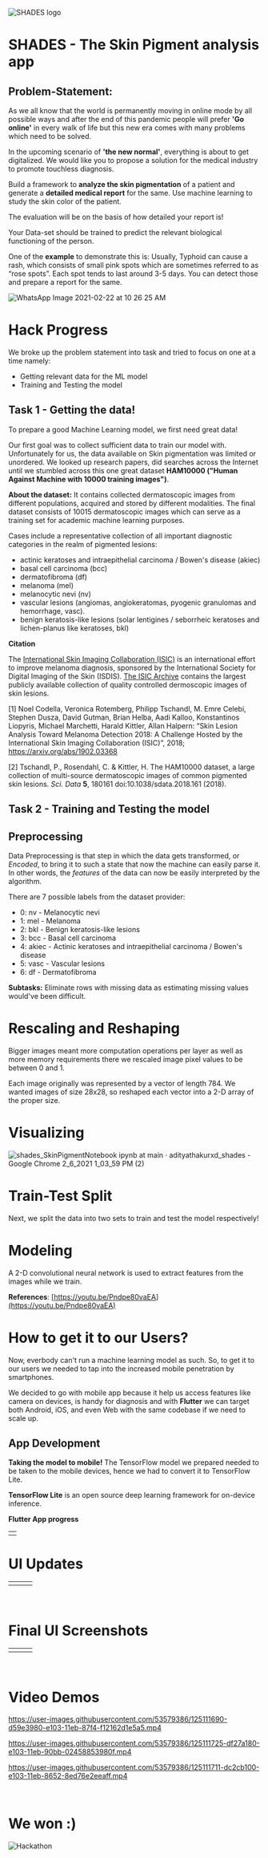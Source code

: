![SHADES logo](https://user-images.githubusercontent.com/53579386/107047442-d3028580-67ed-11eb-9e77-f360dc352e12.png)

# SHADES - The Skin Pigment analysis app

## Problem-Statement:

As we all know that the world is permanently moving in online mode by all possible ways and after the end of this pandemic people will prefer **'Go online'** in every walk of life but this new era comes with many problems which need to be solved.

In the upcoming scenario of **'the new normal'**, everything is about to get digitalized. We would like you to propose a solution for the medical industry to promote touchless diagnosis.

Build a framework to **analyze the skin pigmentation** of a patient and generate a **detailed medical report** for the same. Use machine learning to study the skin color of the patient.

The evaluation will be on the basis of how detailed your report is!

Your Data-set should be trained to predict the relevant biological functioning of the person.

One of the **example** to demonstrate this is: Usually, Typhoid can cause a rash, which consists of small pink spots which are sometimes referred to as “rose spots”. Each spot tends to last around 3-5 days. You can detect those and prepare a report for the same.

![WhatsApp Image 2021-02-22 at 10 26 25 AM](https://user-images.githubusercontent.com/53579386/108664474-d89fe100-74f8-11eb-9b31-351a6193eb12.jpeg)


# Hack Progress
We broke up the problem statement into task and tried to focus on one at a time namely:

 - Getting relevant data for the ML model
 - Training and Testing the model

## Task 1 - Getting the data!
To prepare a good Machine Learning model, we first need great data!

Our first goal was to collect sufficient data to train our model with. Unfortunately for us, the data available on Skin pigmentation was limited or unordered. We looked up research papers, did searches across the Internet until we stumbled across this one great dataset **HAM10000 ("Human Against Machine with 10000 training images")**. 

**About the dataset:**
It contains collected dermatoscopic images from different populations, acquired and stored by different modalities. The final dataset consists of 10015 dermatoscopic images which can serve as a training set for academic machine learning purposes. 

Cases include a representative collection of all important diagnostic categories in the realm of pigmented lesions: 

 - actinic keratoses and intraepithelial carcinoma / Bowen's disease (akiec)
 - basal cell carcinoma (bcc)
 - dermatofibroma (df)
 - melanoma (mel)
 - melanocytic nevi (nv)
 - vascular lesions (angiomas, angiokeratomas, pyogenic granulomas and hemorrhage, vasc).
 -  benign keratosis-like lesions (solar lentigines / seborrheic keratoses and lichen-planus like keratoses, bkl)

**Citation**

The [International Skin Imaging Collaboration (ISIC)](https://isdis.net/isic-project) is an international effort to improve melanoma diagnosis, sponsored by the International Society for Digital Imaging of the Skin (ISDIS). [The ISIC Archive](https://isic-archive.com/) contains the largest publicly available collection of quality controlled dermoscopic images of skin lesions.

[1] Noel Codella, Veronica Rotemberg, Philipp Tschandl, M. Emre Celebi, Stephen Dusza, David Gutman, Brian Helba, Aadi Kalloo, Konstantinos Liopyris, Michael Marchetti, Harald Kittler, Allan Halpern: “Skin Lesion Analysis Toward Melanoma Detection 2018: A Challenge Hosted by the International Skin Imaging Collaboration (ISIC)”, 2018; https://arxiv.org/abs/1902.03368

[2] Tschandl, P., Rosendahl, C. & Kittler, H. The HAM10000 dataset, a large collection of multi-source dermatoscopic images of common pigmented skin lesions.  _Sci. Data_ **5**, 180161 doi:10.1038/sdata.2018.161 (2018).

## Task 2 - Training and Testing the model

## Preprocessing
Data Preprocessing is that step in which the data gets transformed, or _Encoded_, to bring it to such a state that now the machine can easily parse it. In other words, the _features_ of the data can now be easily interpreted by the algorithm.

There are 7 possible labels from the dataset provider:

-   0: nv - Melanocytic nevi
-   1: mel - Melanoma
-   2: bkl - Benign keratosis-like lesions
-   3: bcc - Basal cell carcinoma
-   4: akiec - Actinic keratoses and intraepithelial carcinoma / Bowen's disease
-   5: vasc - Vascular lesions
-   6: df - Dermatofibroma

**Subtasks:**
Eliminate rows with missing data as estimating missing values would've been difficult.

# Rescaling and Reshaping
Bigger images meant more computation operations per layer as well as more memory requirements there we rescaled image pixel values to be between 0 and 1.

Each image originally was represented by a vector of length 784.
We wanted images of size 28x28, so reshaped each vector into a 2-D array of the proper size.

# Visualizing

![shades_SkinPigmentNotebook ipynb at main · adityathakurxd_shades - Google Chrome 2_6_2021 1_03_59 PM (2)](https://user-images.githubusercontent.com/53579386/107112220-f70ca800-687b-11eb-8fd1-71a95a48baf6.png)

# Train-Test Split
Next, we split the data into two sets to train and test the model respectively!

# Modeling
A 2-D convolutional neural network is used to extract features from the images while we train. 

**References**: [https://youtu.be/Pndpe80vaEA](https://youtu.be/Pndpe80vaEA)

# How to get it to our Users?
Now, everbody can't run a machine learning model as such. So, to get it to our users we needed to tap into the increased mobile penetration by smartphones.

We decided to go with mobile app because it help us access features like camera on devices, is handy for diagnosis and with **Flutter** we can target both Android, iOS, and even Web with the same codebase if we need to scale up.

## App Development

**Taking the model to mobile!** 
The TensorFlow model we prepared needed to be taken to the mobile devices, hence we had to convert it to TensorFlow Lite.

**TensorFlow Lite** is an open source deep learning framework for on-device inference.

**Flutter App progress**

<table>
        <tr>
          <td>
            <img src="https://user-images.githubusercontent.com/53579386/107112720-b020b180-687f-11eb-8f96-63b7fc9078a6.jpeg" alt="">
          </td>
        </tr>
</table>


# UI Updates

<table>
        <tr>
          <td>
            <img src="https://user-images.githubusercontent.com/53579386/107137006-3dbada80-692e-11eb-9d74-ccd47af30b19.jpeg" alt="">
          </td>
          <td>
            <img src="https://user-images.githubusercontent.com/53579386/107137007-3eec0780-692e-11eb-97b6-1b8edeb98061.jpeg" alt="">
          </td>
          <td>
            <img src="https://user-images.githubusercontent.com/53579386/107137009-3f849e00-692e-11eb-9054-12c4f604487c.jpeg" alt="">
          </td>
        </tr>
</table>
<br>

# Final UI Screenshots

<table>
        <tr>
          <td>
            <img src="https://user-images.githubusercontent.com/53579386/107155563-22d47e80-699f-11eb-9ff0-bdb16b24fce5.jpeg" alt="">
          </td>
          <td>
            <img src="https://user-images.githubusercontent.com/53579386/107155564-2405ab80-699f-11eb-92a7-5292a434ca4f.jpeg" alt="">
          </td>
          <td>
            <img src="https://user-images.githubusercontent.com/53579386/107155565-2536d880-699f-11eb-9b1b-35922a6c41b9.jpeg" alt="">
          </td>
        </tr>
</table>
<br>

# Video Demos

https://user-images.githubusercontent.com/53579386/125111690-d59e3980-e103-11eb-87f4-f12162d1e5a5.mp4

https://user-images.githubusercontent.com/53579386/125111725-df27a180-e103-11eb-90bb-02458853980f.mp4

https://user-images.githubusercontent.com/53579386/125111711-dc2cb100-e103-11eb-8652-8ed76e2eeaff.mp4

<br>

# We won :)

![Hackathon](https://user-images.githubusercontent.com/53579386/115972809-3dfe6580-a56e-11eb-9970-fb109e1b511d.png)

